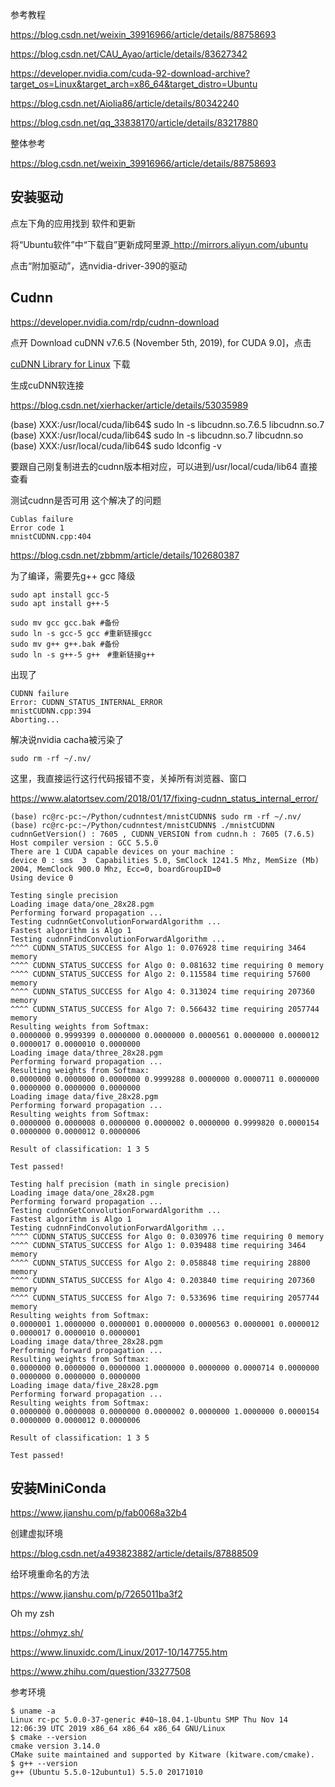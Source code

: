 参考教程

https://blog.csdn.net/weixin_39916966/article/details/88758693

https://blog.csdn.net/CAU_Ayao/article/details/83627342

https://developer.nvidia.com/cuda-92-download-archive?target_os=Linux&target_arch=x86_64&target_distro=Ubuntu

https://blog.csdn.net/Aiolia86/article/details/80342240

https://blog.csdn.net/qq_33838170/article/details/83217880



整体参考

https://blog.csdn.net/weixin_39916966/article/details/88758693





## 安装驱动

点左下角的应用找到 软件和更新

将“Ubuntu软件”中“下载自”更新成阿里源_http://mirrors.aliyun.com/ubuntu

点击“附加驱动”，选nvidia-driver-390的驱动





## Cudnn

https://developer.nvidia.com/rdp/cudnn-download

点开 Download cuDNN v7.6.5 (November 5th, 2019), for CUDA 9.0]，点击

[cuDNN Library for Linux](https://developer.nvidia.com/compute/machine-learning/cudnn/secure/7.6.5.32/Production/9.0_20191031/cudnn-9.0-linux-x64-v7.6.5.32.tgz) 下载



生成cuDNN软连接

https://blog.csdn.net/xierhacker/article/details/53035989

(base) XXX:/usr/local/cuda/lib64$ sudo ln -s libcudnn.so.7.6.5 libcudnn.so.7
(base) XXX:/usr/local/cuda/lib64$ sudo ln -s libcudnn.so.7 libcudnn.so
(base) XXX:/usr/local/cuda/lib64$ sudo ldconfig -v

要跟自己刚复制进去的cudnn版本相对应，可以进到/usr/local/cuda/lib64 直接查看

测试cudnn是否可用 这个解决了的问题

```
Cublas failure
Error code 1
mnistCUDNN.cpp:404
```

https://blog.csdn.net/zbbmm/article/details/102680387

为了编译，需要先g++ gcc 降级

```
sudo apt install gcc-5
sudo apt install g++-5

sudo mv gcc gcc.bak #备份
sudo ln -s gcc-5 gcc #重新链接gcc
sudo mv g++ g++.bak #备份
sudo ln -s g++-5 g++　#重新链接g++
```
出现了


```
CUDNN failure
Error: CUDNN_STATUS_INTERNAL_ERROR
mnistCUDNN.cpp:394
Aborting...
```
解决说nvidia cacha被污染了

`sudo rm -rf ~/.nv/`

这里，我直接运行这行代码报错不变，关掉所有浏览器、窗口

https://www.alatortsev.com/2018/01/17/fixing-cudnn_status_internal_error/

```shell
(base) rc@rc-pc:~/Python/cudnntest/mnistCUDNN$ sudo rm -rf ~/.nv/
(base) rc@rc-pc:~/Python/cudnntest/mnistCUDNN$ ./mnistCUDNN
cudnnGetVersion() : 7605 , CUDNN_VERSION from cudnn.h : 7605 (7.6.5)
Host compiler version : GCC 5.5.0
There are 1 CUDA capable devices on your machine :
device 0 : sms  3  Capabilities 5.0, SmClock 1241.5 Mhz, MemSize (Mb) 2004, MemClock 900.0 Mhz, Ecc=0, boardGroupID=0
Using device 0

Testing single precision
Loading image data/one_28x28.pgm
Performing forward propagation ...
Testing cudnnGetConvolutionForwardAlgorithm ...
Fastest algorithm is Algo 1
Testing cudnnFindConvolutionForwardAlgorithm ...
^^^^ CUDNN_STATUS_SUCCESS for Algo 1: 0.076928 time requiring 3464 memory
^^^^ CUDNN_STATUS_SUCCESS for Algo 0: 0.081632 time requiring 0 memory
^^^^ CUDNN_STATUS_SUCCESS for Algo 2: 0.115584 time requiring 57600 memory
^^^^ CUDNN_STATUS_SUCCESS for Algo 4: 0.313024 time requiring 207360 memory
^^^^ CUDNN_STATUS_SUCCESS for Algo 7: 0.566432 time requiring 2057744 memory
Resulting weights from Softmax:
0.0000000 0.9999399 0.0000000 0.0000000 0.0000561 0.0000000 0.0000012 0.0000017 0.0000010 0.0000000 
Loading image data/three_28x28.pgm
Performing forward propagation ...
Resulting weights from Softmax:
0.0000000 0.0000000 0.0000000 0.9999288 0.0000000 0.0000711 0.0000000 0.0000000 0.0000000 0.0000000 
Loading image data/five_28x28.pgm
Performing forward propagation ...
Resulting weights from Softmax:
0.0000000 0.0000008 0.0000000 0.0000002 0.0000000 0.9999820 0.0000154 0.0000000 0.0000012 0.0000006 

Result of classification: 1 3 5

Test passed!

Testing half precision (math in single precision)
Loading image data/one_28x28.pgm
Performing forward propagation ...
Testing cudnnGetConvolutionForwardAlgorithm ...
Fastest algorithm is Algo 1
Testing cudnnFindConvolutionForwardAlgorithm ...
^^^^ CUDNN_STATUS_SUCCESS for Algo 0: 0.030976 time requiring 0 memory
^^^^ CUDNN_STATUS_SUCCESS for Algo 1: 0.039488 time requiring 3464 memory
^^^^ CUDNN_STATUS_SUCCESS for Algo 2: 0.058848 time requiring 28800 memory
^^^^ CUDNN_STATUS_SUCCESS for Algo 4: 0.203840 time requiring 207360 memory
^^^^ CUDNN_STATUS_SUCCESS for Algo 7: 0.533696 time requiring 2057744 memory
Resulting weights from Softmax:
0.0000001 1.0000000 0.0000001 0.0000000 0.0000563 0.0000001 0.0000012 0.0000017 0.0000010 0.0000001 
Loading image data/three_28x28.pgm
Performing forward propagation ...
Resulting weights from Softmax:
0.0000000 0.0000000 0.0000000 1.0000000 0.0000000 0.0000714 0.0000000 0.0000000 0.0000000 0.0000000 
Loading image data/five_28x28.pgm
Performing forward propagation ...
Resulting weights from Softmax:
0.0000000 0.0000008 0.0000000 0.0000002 0.0000000 1.0000000 0.0000154 0.0000000 0.0000012 0.0000006 

Result of classification: 1 3 5

Test passed!

```




## 安装MiniConda

https://www.jianshu.com/p/fab0068a32b4

创建虚拟环境

https://blog.csdn.net/a493823882/article/details/87888509

给环境重命名的方法

https://www.jianshu.com/p/7265011ba3f2



Oh my zsh

https://ohmyz.sh/

https://www.linuxidc.com/Linux/2017-10/147755.htm

https://www.zhihu.com/question/33277508



参考环境

```shell
$ uname -a                     
Linux rc-pc 5.0.0-37-generic #40~18.04.1-Ubuntu SMP Thu Nov 14 12:06:39 UTC 2019 x86_64 x86_64 x86_64 GNU/Linux
$ cmake --version
cmake version 3.14.0
CMake suite maintained and supported by Kitware (kitware.com/cmake).
$ g++ --version                
g++ (Ubuntu 5.5.0-12ubuntu1) 5.5.0 20171010

```

